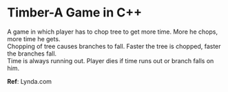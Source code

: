 # Timber-A Game in C++

A game in which player has to chop tree to get more time. More he chops, more time he gets.  
Chopping of tree causes branches to fall. Faster the tree is chopped, faster the branches fall.  
Time is always running out. Player dies if time runs out or branch falls on him.  
  
__Ref__: Lynda.com

